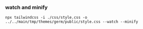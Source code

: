### watch and minify
    npx tailwindcss -i ./css/style.css -o ../../main/tmp/themes/germ/public/style.css --watch --minify